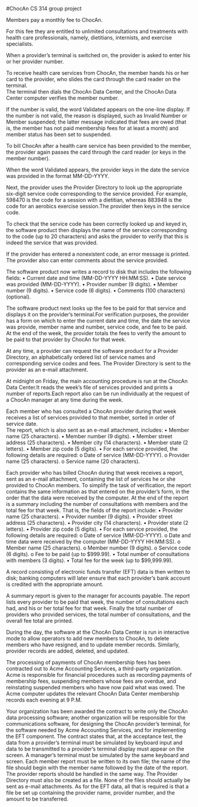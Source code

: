 #ChocAn
CS 314 group project

Members pay a monthly fee to ChocAn.  

For this fee they are entitled to unlimited consultations and treatments 
with health care professionals, namely, dietitians, internists, and exercise specialists.

When a provider’s terminal is switched on, the provider is asked to enter his or her provider number. 

To receive health care services from ChocAn, the member hands his or her card to the provider, who slides the card through the card reader on the terminal.  
The terminal then dials the ChocAn Data Center, and the ChocAn Data Center computer verifies the member number.  

If the number is valid, the word Validated appears on the one-line display.  If the number is not valid, 
the reason is displayed, such as Invalid Number or Member suspended; the latter message indicated that fees are owed 
(that is, the member has not paid membership fees for at least a month) and member status has been set to suspended.  

To bill ChocAn after a health care service has been provided to the member, 
the provider again passes the card through the card reader (or keys in the member 
number).

When the word Validated appears, the provider keys in the date the 
service was provided in the format MM-DD-YYYY.

Next, the provider uses the Provider Directory to look up the appropriate six-digit service code corresponding 
to the service provided.  For example, 598470 is the code for a session with a 
dietitian, whereas 883948 is the code for an aerobics exercise session.The provider 
then keys in the service code.  

To check that the service code has been correctly looked up and keyed in, the software product then displays the name of the service 
corresponding to the code (up to 20 characters) and asks the provider to verify that 
this is indeed the service that was provided.  

If the provider has entered a nonexistent code, an error message is printed.  The provider also can enter 
comments about the service provided. 

The software product now writes a record to disk that includes the following 
fields: 
• Current date and time (MM-DD-YYYY HH:MM:SS). 
• Date service was provided (MM-DD-YYYY). 
• Provider number (9 digits). 
• Member number (9 digits). 
• Service code (6 digits). 
• Comments (100 characters) (optional). 

The software product next looks up the fee to be paid for that service and displays it 
on the provider’s terminal.For verification purposes, the provider has a form on 
which to enter the current date and time, the date the service was provide, member 
name and number, service code, and fee to be paid.  At the end of the week, the 
provider totals the fees to verify the amount to be paid to that provider by ChocAn 
for that week. 

At any time, a provider can request the software product for a Provider 
Directory, an alphabetically ordered list of service names and corresponding service 
codes and fees.  The Provider Directory is sent to the provider as an e-mail 
attachment. 

At midnight on Friday, the main accounting procedure is run at the ChocAn 
Data Center.It reads the week’s file of services provided and prints a number of 
reports.Each report also can be run individually at the request of a ChocAn 
manager at any time during the week. 

Each member who has consulted a ChocAn provider during that week 
receives a list of services provided to that member, sorted in order of service date.  
The report, which is also sent as an e-mail attachment, includes: 
• Member name (25 characters). 
• Member number (9 digits). 
• Member street address (25 characters). 
• Member city (14 characters). 
• Member state (2 letters). 
• Member zip code (5 digits). 
• For each service provided, the following details are required: 
o Date of service (MM-DD-YYYY). 
o Provider name (25 characters). 
o Service name (20 characters). 

Each provider who has billed ChocAn during that week receives a report, 
sent as an e-mail attachment, containing the list of services he or she provided to 
ChocAn members.  To simplify the task of verification, the report contains the same 
information as that entered on the provider’s form, in the order that the data were 
received by the computer.  At the end of the report is a summary including the 
number of consultations with members and the total fee for that week.  That is, the 
fields of the report include: 
• Provider name (25 characters). 
• Provider number (9 digits). 
• Provider street address (25 characters). 
• Provider city (14 characters). 
• Provider state (2 letters). 
• Provider zip code (5 digits). 
• For each service provided, the following details are required: 
o Date of service (MM-DD-YYYY). 
o Date and time data were received by the computer (MM-DD-YYYY 
HH:MM:SS). 
o Member name (25 characters). 
o Member number (9 digits). 
o Service code (6 digits). 
o Fee to be paid (up to $999.99). 
• Total number of consultations with members (3 digits). 
• Total fee for the week (up to $99,999.99). 

A record consisting of electronic funds transfer (EFT) data is then written to 
disk; banking computers will later ensure that each provider’s bank account is 
credited with the appropriate amount. 

  A summary report is given to the manager for accounts payable.  The report 
lists every provider to be paid that week, the number of consultations each had, and 
his or her total fee for that week.  Finally the total number of providers who 
provided services, the total number of consultations, and the overall fee total are 
printed. 

  During the day, the software at the ChocAn Data Center is run in interactive 
mode to allow operators to add new members to ChocAn, to delete members who 
have resigned, and to update member records.  Similarly, provider records are 
added, deleted, and updated. 

  The processing of payments of ChocAn membership fees has been contracted 
out to Acme Accounting Services, a third-party organization.  Acme is responsible 
for financial procedures such as recording payments of membership fees, 
suspending members whose fees are overdue, and reinstating suspended members 
who have now paid what was owed.  The Acme computer updates the relevant 
ChocAn Data Center membership records each evening at 9 P.M. 

  Your organization has been awarded the contract to write only the ChocAn 
data processing software; another organization will be responsible for the 
communications software, for designing the ChocAn provider’s terminal, for the 
software needed by Acme Accounting Services, and for implementing the EFT 
component.  The contract states that, at the acceptance test, the data from a 
provider’s terminal must be simulated by keyboard input and data to be transmitted 
to a provider’s terminal display must appear on the screen.  A manager’s terminal 
must be simulated by the same keyboard and screen.  Each member report must be 
written to its own file; the name of the file should begin with the member name 
followed by the date of the report.  The provider reports should be handled in the 
same way.  The Provider Directory must also be created as a file.  None of the files 
should actually be sent as e-mail attachments.  As for the EFT data, all that is 
required is that a file be set up containing the provider name, provider number, and 
the amount to be transferred. 
